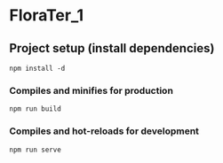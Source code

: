 # FloraTer_1

## Project setup (install dependencies)

```
npm install -d
```

### Compiles and minifies for production

```
npm run build
```

### Compiles and hot-reloads for development

```
npm run serve
```
